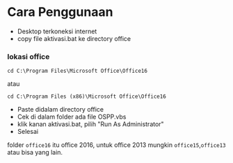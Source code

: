 
# Cara Penggunaan

- Desktop terkoneksi internet
- copy file aktivasi.bat ke directory office

### lokasi office
``cd C:\Program Files\Microsoft Office\Office16``

atau 

``cd C:\Program Files (x86)\Microsoft Office\Office16``

- Paste didalam directory office
- Cek di dalam folder ada file OSPP.vbs
- klik kanan aktivasi.bat, pilih "Run As Administrator"
- Selesai


folder `office16` itu office 2016, untuk office 2013 mungkin `office15`,`office13` atau bisa yang lain. 